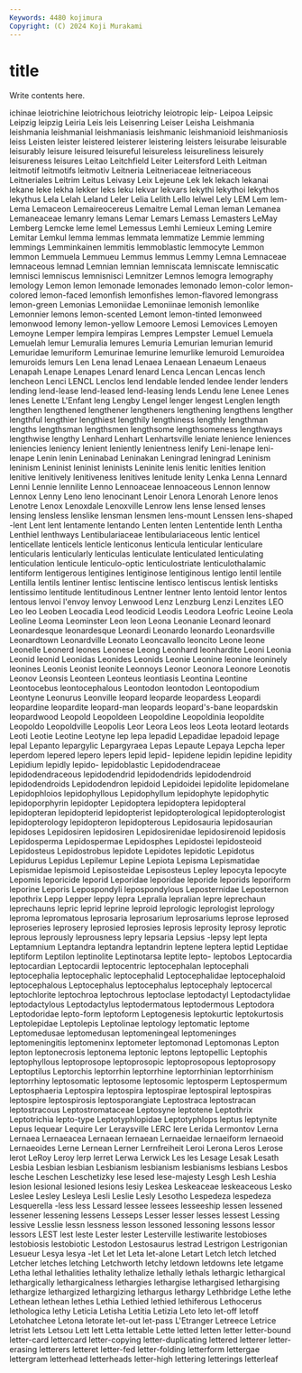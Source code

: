 ```yaml
---
Keywords: 4480 kojimura
Copyright: (C) 2024 Koji Murakami
---
```


# title

Write contents here.



ichinae leiotrichine leiotrichous leiotrichy leiotropic
leip- Leipoa Leipsic Leipzig leipzig Leiria Leis leis Leisenring Leiser
Leisha Leishmania leishmania leishmanial leishmaniasis leishmanic leishmanioid leishmaniosis leiss Leisten
leister leistered leisterer leistering leisters leisurabe leisurable leisurably leisure leisured
leisureful leisureless leisureliness leisurely leisureness leisures Leitao Leitchfield Leiter Leitersford
Leith Leitman leitmotif leitmotifs leitmotiv Leitneria Leitneriaceae leitneriaceous Leitneriales Leitrim
Leitus Leivasy Leix Lejeune Lek lek lekach lekanai lekane leke
lekha lekker leks leku lekvar lekvars lekythi lekythoi lekythos lekythus
Lela Lelah Leland Leler Lelia Lelith Lello lelwel Lely LEM
Lem lem- Lema Lemaceon Lemaireocereus Lemaitre Lemal Leman leman Lemanea
Lemaneaceae lemanry lemans Lemar Lemars Lemass Lemasters LeMay Lemberg Lemcke
leme lemel Lemessus Lemhi Lemieux Leming Lemire Lemitar Lemkul lemma
lemmas lemmata lemmatize Lemmie lemming lemmings Lemminkainen lemmitis lemmoblastic lemmocyte
Lemmon lemmon Lemmuela Lemmueu Lemmus lemmus Lemmy Lemna Lemnaceae lemnaceous
lemnad Lemnian lemnian lemniscata lemniscate lemniscatic lemnisci lemniscus lemnisnisci Lemnitzer
Lemnos lemogra lemography lemology Lemon lemon lemonade lemonades lemonado lemon-color
lemon-colored lemon-faced lemonfish lemonfishes lemon-flavored lemongrass lemon-green Lemonias Lemoniidae Lemoniinae
lemonish lemonlike Lemonnier lemons lemon-scented Lemont lemon-tinted lemonweed lemonwood lemony
lemon-yellow Lemoore Lemosi Lemovices Lemoyen Lemoyne Lemper lempira lempiras Lempres
Lempster Lemuel Lemuela Lemuelah lemur Lemuralia lemures Lemuria Lemurian lemurian
lemurid Lemuridae lemuriform Lemurinae lemurine lemurlike lemuroid Lemuroidea lemuroids lemurs
Len Lena lenad Lenaea Lenaean Lenaeum Lenaeus Lenapah Lenape Lenapes
Lenard lenard Lenca Lencan Lencas lench lencheon Lenci LENCL Lenclos
lend lendable lended lendee lender lenders lending lend-lease lend-leased lend-leasing
lends Lendu lene Lenee Lenes lenes Lenette L'Enfant leng Lengby
Lengel lenger lengest Lenglen length lengthen lengthened lengthener lengtheners lengthening
lengthens lengther lengthful lengthier lengthiest lengthily lengthiness lengthly lengthman lengths
lengthsman lengthsmen lengthsome lengthsomeness lengthways lengthwise lengthy Lenhard Lenhart Lenhartsville
leniate lenience leniences leniencies leniency lenient leniently lenientness lenify Leni-lenape
leni-lenape Lenin lenin Leninabad Leninakan Leningrad leningrad Leninism leninism Leninist
leninist leninists Leninite lenis lenitic lenities lenition lenitive lenitively lenitiveness
lenitives lenitude lenity Lenka Lenna Lennard Lenni Lennie lennilite Lenno
Lennoaceae lennoaceous Lennon lennow Lennox Lenny Leno leno lenocinant Lenoir
Lenora Lenorah Lenore lenos Lenotre Lenox Lenoxdale Lenoxville Lenrow lens
lense lensed lenses lensing lensless lenslike lensman lensmen lens-mount Lenssen
lens-shaped -lent Lent lent lentamente lentando Lenten lenten Lententide lenth
Lentha Lenthiel lenthways Lentibulariaceae lentibulariaceous lentic lenticel lenticellate lenticels lenticle
lenticonus lenticula lenticular lenticulare lenticularis lenticularly lenticulas lenticulate lenticulated lenticulating
lenticulation lenticule lenticulo-optic lenticulostriate lenticulothalamic lentiform lentigerous lentigines lentiginose lentiginous
lentigo lentil lentile Lentilla lentils lentiner lentisc lentiscine lentisco lentiscus
lentisk lentisks lentissimo lentitude lentitudinous Lentner lentner lento lentoid lentor
lentos lentous lenvoi l'envoy lenvoy Lenwood Lenz Lenzburg Lenzi Lenzites
LEO Leo leo Leoben Leocadia Leod leodicid Leodis Leodora Leofric
Leoine Leola Leoline Leoma Leominster Leon leon Leona Leonanie Leonard
leonard Leonardesque leonardesque Leonardi Leonardo leonardo Leonardsville Leonardtown Leonardville Leonato
Leoncavallo leoncito Leone leone Leonelle Leonerd leones Leonese Leong Leonhard
leonhardite Leoni Leonia Leonid leonid Leonidas Leonides Leonids Leonie Leonine
leonine leoninely leonines Leonis Leonist leonite Leonnoys Leonor Leonora Leonore
Leonotis Leonov Leonsis Leonteen Leonteus leontiasis Leontina Leontine Leontocebus leontocephalous
Leontodon leontodon Leontopodium Leontyne Leonurus Leonville leopard leoparde leopardess Leopardi
leopardine leopardite leopard-man leopards leopard's-bane leopardskin leopardwood Leopold Leopoldeen Leopoldine
Leopoldinia leopoldite Leopoldo Leopoldville Leopolis Leor Leora Leos leos Leota
leotard leotards Leoti Leotie Leotine Leotyne lep lepa lepadid Lepadidae
lepadoid lepage lepal Lepanto lepargylic Lepargyraea Lepas Lepaute Lepaya Lepcha
leper leperdom lepered lepero lepers lepid lepid- lepidene lepidin lepidine
lepidity Lepidium lepidly lepido- lepidoblastic Lepidodendraceae lepidodendraceous lepidodendrid lepidodendrids lepidodendroid
lepidodendroids Lepidodendron lepidoid Lepidoidei lepidolite lepidomelane Lepidophloios lepidophyllous Lepidophyllum lepidophyte
lepidophytic lepidoporphyrin lepidopter Lepidoptera lepidoptera lepidopteral lepidopteran lepidopterid lepidopterist lepidopterological
lepidopterologist lepidopterology lepidopteron lepidopterous Lepidosauria lepidosaurian lepidoses Lepidosiren lepidosiren Lepidosirenidae
lepidosirenoid lepidosis Lepidosperma Lepidospermae Lepidosphes Lepidostei lepidosteoid Lepidosteus Lepidostrobus lepidote
Lepidotes lepidotic Lepidotus Lepidurus Lepidus Lepilemur Lepine Lepiota Lepisma Lepismatidae
Lepismidae lepismoid Lepisosteidae Lepisosteus Lepley lepocyta lepocyte Lepomis leporicide leporid
Leporidae leporidae leporide leporids leporiform leporine Leporis Lepospondyli lepospondylous Leposternidae
Leposternon lepothrix Lepp Lepper leppy lepra Lepralia lepralian lepre leprechaun
leprechauns lepric leprid leprine leproid leprologic leprologist leprology leproma lepromatous
leprosaria leprosarium leprosariums leprose leprosed leproseries leprosery leprosied leprosies leprosis
leprosity leprosy leprotic leprous leprously leprousness lepry lepsaria Lepsius -lepsy
lept lepta Leptamnium Leptandra leptandra leptandrin leptene leptera leptid Leptidae
leptiform Leptilon leptinolite Leptinotarsa leptite lepto- leptobos Leptocardia leptocardian Leptocardii
leptocentric leptocephalan leptocephali leptocephalia leptocephalic leptocephalid Leptocephalidae leptocephaloid leptocephalous Leptocephalus
leptocephalus leptocephaly leptocercal leptochlorite leptochroa leptochrous leptoclase leptodactyl Leptodactylidae leptodactylous
Leptodactylus leptodermatous leptodermous Leptodora Leptodoridae lepto-form leptoform Leptogenesis leptokurtic leptokurtosis
Leptolepidae Leptolepis Leptolinae leptology leptomatic leptome Leptomedusae leptomedusan leptomeningeal leptomeninges
leptomeningitis leptomeninx leptometer leptomonad Leptomonas Lepton lepton leptonecrosis leptonema leptonic
leptons leptopellic Leptophis leptophyllous leptoprosope leptoprosopic leptoprosopous leptoprosopy Leptoptilus Leptorchis
leptorrhin leptorrhine leptorrhinian leptorrhinism leptorrhiny leptosomatic leptosome leptosomic leptosperm Leptospermum
Leptosphaeria Leptospira leptospira leptospirae leptospiral leptospiras leptospire leptospirosis leptosporangiate Leptostraca
leptostracan leptostracous Leptostromataceae Leptosyne leptotene Leptothrix Leptotrichia lepto-type Leptotyphlopidae Leptotyphlops
leptus leptynite Lepus lequear Lequire Ler Leraysville LERC lere Lerida
Lermontov Lerna Lernaea Lernaeacea Lernaean lernaean Lernaeidae lernaeiform lernaeoid Lernaeoides
Lerne Lernean Lerner Lernfreiheit Leroi Lerona Leros Lerose lerot LeRoy
Leroy lerp lerret Lerwa Lerwick Les les Lesage Lesak Lesath
Lesbia Lesbian lesbian Lesbianism lesbianism lesbianisms lesbians Lesbos lesche Leschen
Leschetizky lese lesed lese-majesty Lesgh Lesh Leshia lesion lesional lesioned
lesions lesiy Leskea Leskeaceae leskeaceous Lesko Leslee Lesley Lesleya Lesli
Leslie Lesly Lesotho Lespedeza lespedeza Lesquerella -less less Lessard lessee
lessees lesseeship lessen lessened lessener lessening lessens Lesseps Lesser lesser
lesses lessest Lessing lessive Lesslie lessn lessness lesson lessoned lessoning
lessons lessor lessors LEST lest leste Lester lester Lesterville lestiwarite
lestobioses lestobiosis lestobiotic Lestodon Lestosaurus lestrad Lestrigon Lestrigonian Lesueur Lesya
lesya -let Let let Leta let-alone Letart Letch letch letched
Letcher letches letching Letchworth letchy letdown letdowns lete letgame Letha
lethal lethalities lethality lethalize lethally lethals lethargic lethargical lethargically lethargicalness
lethargies lethargise lethargised lethargising lethargize lethargized lethargizing lethargus lethargy Lethbridge
Lethe lethe Lethean lethean lethes Lethia Lethied lethied lethiferous Lethocerus
lethologica lethy Leticia Letisha Letitia Letizia Leto leto let-off letoff
Letohatchee Letona letorate let-out let-pass L'Etranger Letreece Letrice letrist lets
Letsou Lett lett Letta lettable Lette letted letten letter letter-bound
letter-card lettercard letter-copying letter-duplicating lettered letterer letter-erasing letterers letteret letter-fed
letter-folding letterform lettergae lettergram letterhead letterheads letter-high lettering letterings letterleaf
